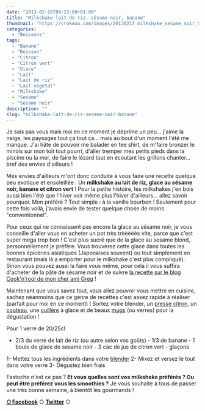 ```yaml
---
date: "2013-02-18T09:23:00+01:00"
title: "Milkshake lait de riz, sésame noir, banane"
thumbnail: "https://crokmou.com/images/20130217_milkshake_sesame_noir_banane_citron_vert_0030.jpg"
categories:
  - "Boissons"
tags:
  - "Banane"
  - "Boisson"
  - "Citron"
  - "Citron vert"
  - "Glace"
  - "Lait"
  - "Lait de riz"
  - "Lait vegetal"
  - "Milkshake"
  - "Sesame"
  - "Sesame noir"
description: ""
slug: "milkshake-lait-de-riz-sesame-noir-banane"
---
```


Je sais pas vous mais moi en ce moment je déprime un peu... j'aime la neige, les paysages tout ça tout ça... mais au bout d'un moment l'été me manque. J'ai hâte de pouvoir me balader en tee shirt, de m'faire bronzer le minois sur mon toit tout pourri, d'aller tremper mes petits pieds dans la piscine ou la mer, de faire le lézard tout en écoutant les grillons chanter... bref des envies d'ailleurs !

Mes envies d'ailleurs m'ont donc conduite à vous faire une recette quelque peu exotique et ensoleillée : Un **milkshake au lait de riz, glace au sésame noir, banane et citron vert** ! Pour la petite histoire, les milkshakes j'en bois aussi bien l'été que l'hiver voir même plus l'hiver d'ailleurs... allez savoir pourquoi. Mon préféré ? Tout simple : à la vanille bourbon ! Seulement pour cette fois voilà, j'avais envie de tester quelque chose de moins "conventionnel".

Pour ceux qui ne connaissent pas encore la glace au sésame noir, je vous conseille d'aller vous en acheter un pot très trèèèèès vite, parce que c'est super mega trop bon ! C'est plus sucré que de la glace au sesame blond, personnellement je préfère. Vous trouverez cette glace dans toutes les bonnes épiceries asiatiques (Japonaises souvent) ou tout simplement en restaurant (mais là a emporter pour le milkshake c'est plus compliqué). Sinon vous pouvez aussi la faire vous même, pour cela il vous suffira d'acheter de la pâte de sésame noir et de suivre [la recette sur le blog Cook'n'rool de mon cher ami Greg](http://cookandroll.canalblog.com/archives/2011/04/20/20941841.html) !

Maintenant que vous savez tout, vous allez pouvoir vous mettre en cuisine, sachez néanmoins que ce genre de recettes c'est assez rapide à réaliser (parfait pour moi en ce moment) ! Sortez votre blender, un [presse citron](http://www.rueducommerce.fr/index/presse%20citron), un [couteau](http://www.rueducommerce.fr/m/pl/malid:43774603), une [cuillère](http://www.rueducommerce.fr/m/pl/malid:43774626) à glace et de beaux [mugs](http://www.rueducommerce.fr/m/pl/malid:4769906) (ou verres) pour la dégustation !

Pour 1 verre de 20/25cl

- 2/3 du verre de lait de riz (ou autre selon vos goûts) - 1/3 de banane - 1 boule de glace de sesame noir - 3 càc de jus de citron vert - glaçons

1- Mettez tous les ingrédients dans votre [blender](http://www.rueducommerce.fr/m/pl/malid:9633603) 2- Mixez et versez le tout dans votre verre 3- Dégustez bien frais

Fastoche n'est ce pas ? **Et vous quelles sont vos milkshake préférés ? Ou peut être préférez vous les smoothies ?** Je vous souhaite à tous de passer une très bonne semaine, à bientôt les gourmands !

[**○<span style="font-size: xx-small; margin: 0px; outline: 0px; padding: 0px;"><span style="font-family: Arial, Helvetica, sans-serif; margin: 0px; outline: 0px; padding: 0px;"> </span></span>Facebook**](https://www.facebook.com/pages/CroKMou/148093255259077) ○ [**Twitter**](https://twitter.com/Crokmou) ○